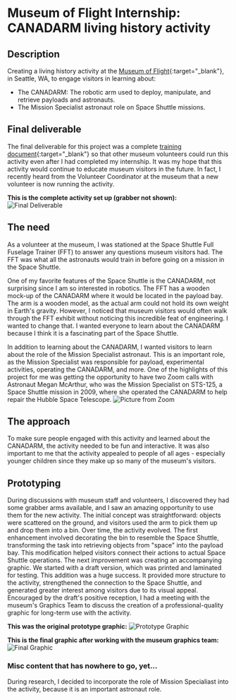 # Museum of Flight Internship: CANADARM living history activity

## Description
Creating a living history activity at the [Museum of Flight](https://museumofflight.org){:target="_blank"}, in Seattle, WA, to engage visitors in learning about:
- The CANADARM: The robotic arm used to deploy, manipulate, and retrieve payloads and astronauts.
- The Mission Specialist astronaut role on Space Shuttle missions.


## Final deliverable
The final deliverable for this project was a complete [training document](https://docs.google.com/document/d/1m9AUOT_0niWfjY-ggKWS2YEaCSL5oKohqTKED0P7zqQ/edit?usp=sharing){:target="_blank"} so that other museum volunteers could run this activity even after I had completed my internship.
It was my hope that this activity would continue to educate museum visitors in the future.
In fact, I recently heard from the Volunteer Coordinator at the museum that a new volunteer is now running the activity.

**This is the complete activity set up (grabber not shown):**
![Final Deliverable](/images/CANADARMgraphicFinal.jpg)


## The need
As a volunteer at the museum, I was stationed at the Space Shuttle Full Fuselage Trainer (FFT) to answer any questions museum visitors had. 
The FFT was what all the astronauts would train in before going on a mission in the Space Shuttle.

One of my favorite features of the Space Shuttle is the CANADARM, not surprising since I am so interested in robotics. 
The FFT has a wooden mock-up of the CANADARM where it would be located in the payload bay.
The arm is a wooden model, as the actual arm could not hold its own weight in Earth's gravity.
However, I noticed that museum visitors would often walk through the FFT exhibit without noticing this incredible feat of engineering. I wanted to change that. I wanted everyone to learn about the CANADARM because I think it is a fascinating part of the Space Shuttle.

In addition to learning about the CANADARM, I wanted visitors to learn about the role of the Mission Specialist astronaut. This is an important role, as the Mission Specialist was responsible for payload, experimental activities, operating the CANADARM, and more. 
One of the highlights of this project for me was getting the opportunity to have two Zoom calls with Astronaut Megan McArthur, who was the Mission Specialist on STS-125, a Space Shuttle mission in 2009, where she operated the CANADARM to help repair the Hubble Space Telescope.
![Picture from Zoom](/images/meganMcArthurZoom.png)

## The approach
To make sure people engaged with this activity and learned about the CANADARM, the activity needed to be fun and interactive. It was also important to me that the activity appealed to people of all ages - especially younger children since they make up so many of the museum's visitors.


## Prototyping
During discussions with museum staff and volunteers, I discovered they had some grabber arms available, and I saw an amazing opportunity to use them for the new activity. The initial concept was straightforward: objects were scattered on the ground, and visitors used the arm to pick them up and drop them into a bin. Over time, the activity evolved. The first enhancement involved decorating the bin to resemble the Space Shuttle, transforming the task into retrieving objects from "space" into the payload bay. This modification helped visitors connect their actions to actual Space Shuttle operations.
The next improvement was creating an accompanying graphic. We started with a draft version, which was printed and laminated for testing. This addition was a huge success. It provided more structure to the activity, strengthened the connection to the Space Shuttle, and generated greater interest among visitors due to its visual appeal. Encouraged by the draft's positive reception, I had a meeting with the museum's Graphics Team to discuss the creation of a professional-quality graphic for long-term use with the activity.

**This was the original prototype graphic:**
![Prototype Graphic](/images/CANADARMgraphicPrototype.jpg)

**This is the final graphic after working with the museum graphics team:**
![Final Graphic](/images/CANADARMgraphicDigital.png)

### Misc content that has nowhere to go, yet...
During research, I decided to incorporate the role of Mission Specialiast into the activity, because it is an important astronaut role. 